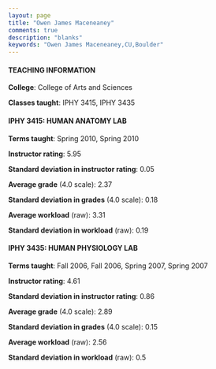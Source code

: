 ```yaml
---
layout: page
title: "Owen James Maceneaney" 
comments: true
description: "blanks"
keywords: "Owen James Maceneaney,CU,Boulder"
---
```

<head>
<script src="https://ajax.googleapis.com/ajax/libs/jquery/2.1.3/jquery.min.js"></script>
<script src="https://dl.dropboxusercontent.com/s/pc42nxpaw1ea4o9/highcharts.js?dl=0"></script>
<!-- <script src="../assets/js/highcharts.js"></script> -->
<style type="text/css">@font-face {
	font-family: "Bebas Neue";
	src: url(https://www.filehosting.org/file/details/544349/BebasNeue Regular.otf) format("opentype");
	}
	h1.Bebas { 
		font-family: "Bebas Neue", Verdana, Tahoma;
	}
</style>
</head>
	   
#### TEACHING INFORMATION

**College**: College of Arts and Sciences

**Classes taught**: IPHY 3415, IPHY 3435

#### IPHY 3415: HUMAN ANATOMY LAB

**Terms taught**: Spring 2010, Spring 2010

**Instructor rating**: 5.95

**Standard deviation in instructor rating**: 0.05

**Average grade** (4.0 scale): 2.37

**Standard deviation in grades** (4.0 scale): 0.18

**Average workload** (raw): 3.31

**Standard deviation in workload** (raw): 0.19

#### IPHY 3435: HUMAN PHYSIOLOGY LAB

**Terms taught**: Fall 2006, Fall 2006, Spring 2007, Spring 2007

**Instructor rating**: 4.61

**Standard deviation in instructor rating**: 0.86

**Average grade** (4.0 scale): 2.89

**Standard deviation in grades** (4.0 scale): 0.15

**Average workload** (raw): 2.56

**Standard deviation in workload** (raw): 0.5

